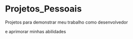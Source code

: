 # Projetos_Pessoais
 Projetos para demonstrar meu trabalho como desenvolvedor

e aprimorar minhas abilidades
